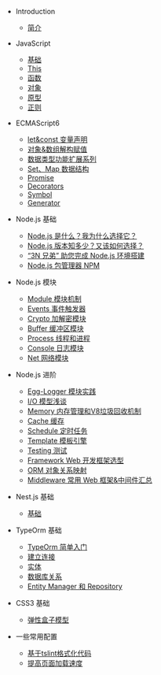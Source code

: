 <!--
 * @Author: your name
 * @Date: 2019-11-04 14:49:28
 * @LastEditTime: 2019-11-04 15:27:17
 * @LastEditors: Please set LastEditors
 * @Description: In User Settings Edit
 * @FilePath: \Nodejs\docs\_sidebar.md
 -->
* Introduction
    * [简介](README.md)

* JavaScript
    * [基础](/javascript/base.md)
    * [This](/javascript/this.md)
    * [函数](/javascript/func.md)
    * [对象](/javascript/object.md)
    * [原型](/javascript/prototype.md)
    * [正则](/javascript/regexp.md)
* ECMAScript6
    * [let&const 变量声明](/es6/readme.md#新增声明变量)
    * [对象&数组解构赋值](/es6/readme.md#解构赋值)
    * [数据类型功能扩展系列](/es6/readme.md#解构赋值)
    * [Set、Map 数据结构](/es6/set-map.md#解构赋值)
    * [Promise](/es6/promise.md)
    * [Decorators](/es6/decorators.md)
    * [Symbol](/es6/symbol.md)
    * [Generator](/es6/generator.md)
* Node.js 基础
    - [Node.js 是什么？我为什么选择它？](/nodejs/base/what-is-nodejs.md)
    - [Node.js 版本知多少？又该如何选择？](/nodejs/base/release.md)
    - [“3N 兄弟” 助您完成 Node.js 环境搭建](/nodejs/base/install.md)
    - [Node.js 包管理器 NPM](/nodejs/base/npm.md)
* Node.js 模块
    - [Module 模块机制](/nodejs/module.md)
    - [Events 事件触发器](/nodejs/events.md)
    - [Crypto 加解密模块](/nodejs/crypto.md)
    - [Buffer 缓冲区模块](/nodejs/buffer.md)
    - [Process 线程和进程](/nodejs/process-threads.md)
    - [Console 日志模块](/nodejs/console.md)
    - [Net 网络模块](/nodejs/net.md)
    
* Node.js 进阶
    - [Egg-Logger 模块实践](/nodejs/logger.md)
    - [I/O 模型浅谈](/nodejs/IO.md)
    - [Memory 内存管理和V8垃圾回收机制](/nodejs/memory.md)
    - [Cache 缓存](/nodejs/cache.md#缓存)
    - [Schedule 定时任务](/nodejs/schedule.md#定时任务)
    - [Template 模板引擎](/nodejs/template.md#模板引擎)
    - [Testing 测试](/nodejs/test.md)
    - [Framework Web 开发框架选型](/nodejs/framework.md#框架)
    - [ORM 对象关系映射](/nodejs/orm.md#ORM)
    - [Middleware 常用 Web 框架&中间件汇总](/nodejs/middleware.md)

* Nest.js 基础
    - [基础](/nodejs/Nest.md)
    
* TypeOrm 基础
    - [TypeOrm 简单入门](/typeorm/typeorm.md)
    - [建立连接](/typeorm/Connection.md)
    - [实体](/typeorm/Entity.md)
    - [数据库关系](/typeorm/Relationships.md)
    - [Entity Manager 和 Repository](/typeorm/EntityManagerRepository.md)

* CSS3 基础
  - [弹性盒子模型](/css/FlexibleBox.md)

* 一些常用配置
  - [基于tslint格式化代码](/nodejs/tslint.md)
  - [提高页面加载速度](/vuecli/build.md)
